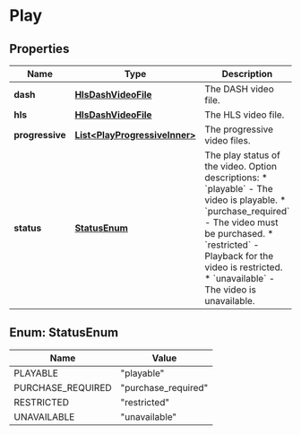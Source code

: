 

# Play


## Properties

| Name | Type | Description | Notes |
|------------ | ------------- | ------------- | -------------|
|**dash** | [**HlsDashVideoFile**](HlsDashVideoFile.md) | The DASH video file. |  [optional] |
|**hls** | [**HlsDashVideoFile**](HlsDashVideoFile.md) | The HLS video file. |  [optional] |
|**progressive** | [**List&lt;PlayProgressiveInner&gt;**](PlayProgressiveInner.md) | The progressive video files. |  [optional] |
|**status** | [**StatusEnum**](#StatusEnum) | The play status of the video.  Option descriptions:  * &#x60;playable&#x60; - The video is playable.  * &#x60;purchase_required&#x60; - The video must be purchased.  * &#x60;restricted&#x60; - Playback for the video is restricted.  * &#x60;unavailable&#x60; - The video is unavailable.  |  |



## Enum: StatusEnum

| Name | Value |
|---- | -----|
| PLAYABLE | &quot;playable&quot; |
| PURCHASE_REQUIRED | &quot;purchase_required&quot; |
| RESTRICTED | &quot;restricted&quot; |
| UNAVAILABLE | &quot;unavailable&quot; |



